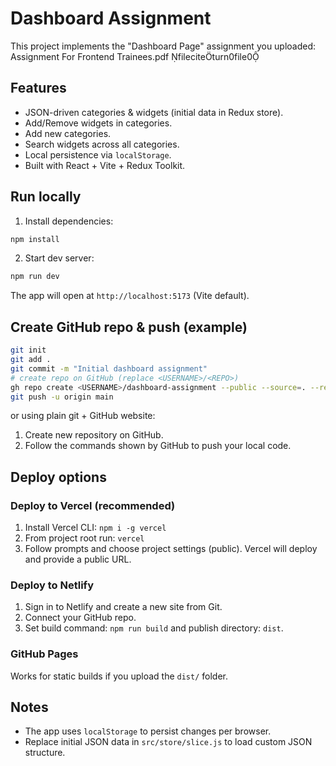 # Dashboard Assignment

This project implements the "Dashboard Page" assignment you uploaded:  
Assignment For Frontend Trainees.pdf fileciteturn0file0

## Features
- JSON-driven categories & widgets (initial data in Redux store).
- Add/Remove widgets in categories.
- Add new categories.
- Search widgets across all categories.
- Local persistence via `localStorage`.
- Built with React + Vite + Redux Toolkit.

## Run locally

1. Install dependencies:
```bash
npm install
```

2. Start dev server:
```bash
npm run dev
```

The app will open at `http://localhost:5173` (Vite default).

## Create GitHub repo & push (example)

```bash
git init
git add .
git commit -m "Initial dashboard assignment"
# create repo on GitHub (replace <USERNAME>/<REPO>)
gh repo create <USERNAME>/dashboard-assignment --public --source=. --remote=origin
git push -u origin main
```

or using plain git + GitHub website:
1. Create new repository on GitHub.
2. Follow the commands shown by GitHub to push your local code.

## Deploy options

### Deploy to Vercel (recommended)
1. Install Vercel CLI: `npm i -g vercel`
2. From project root run: `vercel`
3. Follow prompts and choose project settings (public).
Vercel will deploy and provide a public URL.

### Deploy to Netlify
1. Sign in to Netlify and create a new site from Git.
2. Connect your GitHub repo.
3. Set build command: `npm run build` and publish directory: `dist`.

### GitHub Pages
Works for static builds if you upload the `dist/` folder.

## Notes
- The app uses `localStorage` to persist changes per browser.
- Replace initial JSON data in `src/store/slice.js` to load custom JSON structure.
